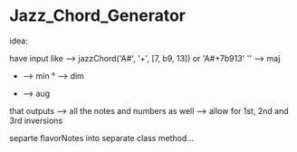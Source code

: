 # Jazz_Chord_Generator
 idea:

 have input like --> jazzChord('A#', '+', [7, b9, 13]) or 'A#+7b913'
'' --> maj
- --> min
° --> dim 
+ --> aug


 that outputs --> all the notes and numbers as well
 --> allow for 1st, 2nd and 3rd inversions

 separte flavorNotes into separate class method...